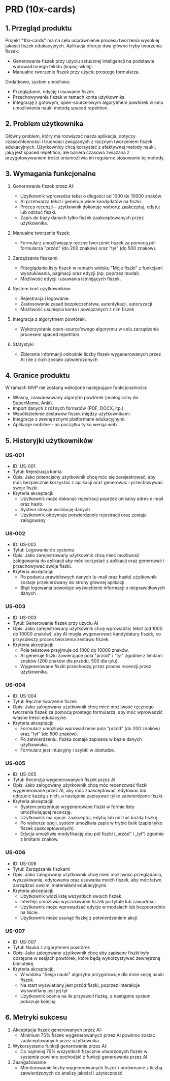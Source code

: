 # PRD (10x-cards)
## 1. Przegląd produktu
Projekt "10x-cards" ma na celu usprawnienie procesu tworzenia wysokiej jakości fiszek edukacyjnych. Aplikacja oferuje dwa główne tryby tworzenia fiszek:
- Generowanie fiszek przy użyciu sztucznej inteligencji na podstawie wprowadzonego tekstu (kopiuj-wklej).
- Manualne tworzenie fiszek przy użyciu prostego formularza.
  
Dodatkowo, system umożliwia:
- Przeglądanie, edycję i usuwanie fiszek.
- Przechowywanie fiszek w ramach konta użytkownika
- Integrację z gotowym, open-source’owym algorytmem powtórek w celu umożliwienia nauki metodą spaced repetition.

## 2. Problem użytkownika
Główny problem, który ma rozwiązać nasza aplikacja, dotyczy czasochłonności i trudności związanych z ręcznym tworzeniem fiszek edukacyjnych. Użytkownicy chcą korzystać z efektywnej metody nauki, jaką jest spaced repetition, ale bariera czasowa związana z przygotowywaniem treści uniemożliwia im regularne stosowanie tej metody.

## 3. Wymagania funkcjonalne
1. Generowanie fiszek przez AI:
   - Użytkownik wprowadza tekst o długości od 1000 do 10000 znaków.
   - AI przetwarza tekst i generuje wiele kandydatów na fiszki.
   - Proces recenzji – użytkownik dokonuje wyboru: zaakceptuj, edytuj lub odrzuć fiszki.
   - Zapis do bazy danych tylko fiszek zaakceptowanych przez użytkownika.

2. Manualne tworzenie fiszek:
   - Formularz umożliwiający ręczne tworzenie fiszek za pomocą pól formularza "przód" (do 200 znaków) oraz "tył" (do 500 znaków).

3. Zarządzanie fiszkami:
   - Przeglądanie listy fiszek w ramach widoku "Moje fiszki" z funkcjami wyszukiwania, paginacji oraz edycji (np. poprzez modal).
   - Możliwość edycji i usuwania istniejących fiszek.

4. System kont użytkowników:
   - Rejestracja i logowanie.
   - Zastosowanie zasad bezpieczeństwa, autentykacji, autoryzacji
   - Możliwość usunięcia konta i powiązanych z nim fiszek 

5. Integracja z algorytmem powtórek:
   - Wykorzystanie open-source’owego algorytmu w celu zarządzania procesem spaced repetition

6. Statystyki
   - Zbieranie informacji odnośnie liczby fiszek wygenerowanych przez AI i ile z nich zostało zatwierdzonych

## 4. Granice produktu
W ramach MVP nie zostaną wdrożone następujące funkcjonalności:
- Własny, zaawansowany algorytm powtórek (analogiczny do SuperMemo, Anki).
- Import danych z różnych formatów (PDF, DOCX, itp.).
- Współdzielenie zestawów fiszek między użytkownikami.
- Integracje z zewnętrznymi platformami edukacyjnymi.
- Aplikacje mobilne – na początku tylko wersja web.

## 5. Historyjki użytkowników

### US-001
- ID: US-001
- Tytuł: Rejestracja konta
- Opis: Jako potencjalny użytkownik chcę móc się zarejestrować, aby móc bezpiecznie korzystać z aplikacji oraz generować i przechowywać swoje fiszki.
- Kryteria akceptacji:
  - Użytkownik może dokonać rejestracji poprzez unikalny adres e-mail oraz hasło.
  - System stosuje walidację danych
  - Użytkownik otrzymuje potwierdzenie rejestracji oraz zostaje zalogowany

### US-002
- ID: US-002
- Tytuł: Logowanie do systemu
- Opis: Jako zarejestrowany użytkownik chcę mieć możliwość zalogowania do aplikacji aby móc korzystać z aplikacji oraz generować i przechowywać swoje fiszki.
- Kryteria akceptacji:
  - Po podaniu prawidłowych danych (e-mail oraz hasło) użytkownik zostaje przekierowany do strony głównej aplikacji
  - Błąd logowania powoduje wyświetlenie informacji o nieprawidłowych danych


### US-003
- ID: US-003
- Tytuł: Generowanie fiszek przy użyciu AI
- Opis: Jako zarejestrowany użytkownik chcę wprowadzić tekst (od 1000 do 10000 znaków), aby AI mogła wygenerować kandydatury fiszek, co przyspieszy proces tworzenia zestawu fiszek.
- Kryteria akceptacji:
  - Pole tekstowe przyjmuje od 1000 do 10000 znaków.
  - AI generuje fiszki zawierające pola "przód" i "tył" zgodnie z limitami znaków (200 znaków dla przodu, 500 dla tyłu).
  - Wygenerowane fiszki przechodzą przez proces recenzji przez użytkownika.

### US-004
- ID: US-004
- Tytuł: Ręczne tworzenie fiszek
- Opis: Jako zalogowany użytkownik chcę mieć możliwość ręcznego tworzenia fiszek za pomocą prostego formularza, aby móc wprowadzić własne treści edukacyjne.
- Kryteria akceptacji:
  - Formularz umożliwia wprowadzenie pola "przód" (do 200 znaków) oraz "tył" (do 500 znaków).
  - Po zatwierdzeniu, fiszka zostaje zapisana w bazie danych użytkownika.
  - Formularz jest intuicyjny i szybki w obsłudze.

### US-005
- ID: US-005
- Tytuł: Recenzja wygenerowanych fiszek przez AI
- Opis: Jako zalogowany użytkownik chcę móc recenzować fiszki wygenerowane przez AI, aby móc zaakceptować, edytować lub odrzucić każdą z nich, a następnie zapisywać tylko zatwierdzone fiszki.
- Kryteria akceptacji:
  - System prezentuje wygenerowane fiszki w formie listy umożliwiającej recenzję.
  - Użytkownik ma opcje: zaakceptuj, edytuj lub odrzuć każdą fiszkę.
  - Po wyborze opcji, system umożliwia zapis w trybie bulk (zapis tylko fiszek zaakceptowanych).
  - Edycja umożliwia modyfikację obu pól fiszki („przód” i „tył”) zgodnie z limitami znaków.

### US-006
- ID: US-006
- Tytuł: Zarządzanie fiszkami
- Opis: Jako zalogowany użytkownik chcę mieć możliwość przeglądania, wyszukiwania, edytowania oraz usuwania moich fiszek, aby móc łatwo zarządzać swoimi materiałami edukacyjnymi.
- Kryteria akceptacji:
  - Użytkownik widzi listę wszystkich swoich fiszek.
  - Interfejs umożliwia wyszukiwanie fiszek po tytule lub zawartości.
  - Użytkownik może wprowadzać edycje w modalach lub bezpośrednio na liście.
  - Użytkownik może usunąć fiszkę z potwierdzeniem akcji.

### US-007
- ID: US-007
- Tytuł: Nauka z algorytmem powtórek
- Opis: Jako zalogowany użytkownik chcę aby zapisane fiszki były dostępne w sesjach powtórek, które będą wykorzystywać zewnętrzną bibliotekę.
- Kryteria akceptacji:
  - W widoku "Sesja nauki" algorytm przygotowuje dla mnie sesję nauki fiszek
  - Na start wyświetlany jest przód fiszki, poprzez interakcje wyświetlany jest jej tył
  - Użytkownik ocenia na ile przyswoił fiszkę, a następnie system pokazuje kolejną

## 6. Metryki sukcesu
1. Akceptacja fiszek generowanych przez AI:
   - Minimum 75% fiszek wygenerowanych przez AI powinno zostać zaakceptowanych przez użytkownika.
2. Wykorzystanie funkcji generowania przez AI:
   - Co najmniej 75% wszystkich fizycznie utworzonych fiszek w systemie powinno pochodzić z funkcji generowania przez AI.
3. Zaangażowanie
   - Monitorowanie liczby wygenerowanych fiszek i porównanie z liczbą zatwierdzonych do analizy jakości i użyteczność